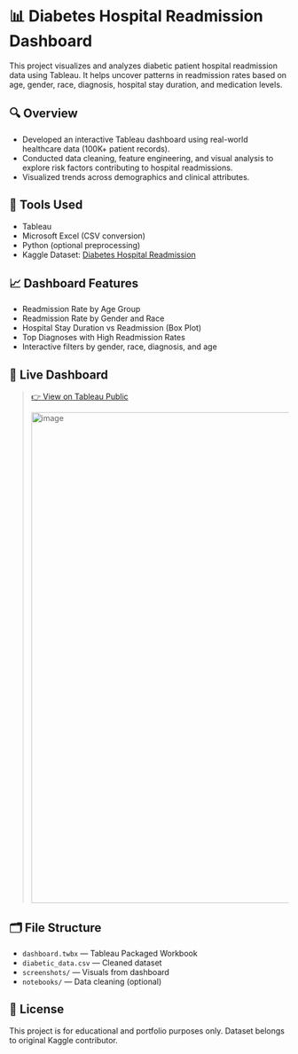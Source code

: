 # 📊 Diabetes Hospital Readmission Dashboard

This project visualizes and analyzes diabetic patient hospital readmission data using Tableau. It helps uncover patterns in readmission rates based on age, gender, race, diagnosis, hospital stay duration, and medication levels.

## 🔍 Overview
- Developed an interactive Tableau dashboard using real-world healthcare data (100K+ patient records).
- Conducted data cleaning, feature engineering, and visual analysis to explore risk factors contributing to hospital readmissions.
- Visualized trends across demographics and clinical attributes.

## 🧰 Tools Used
- Tableau
- Microsoft Excel (CSV conversion)
- Python (optional preprocessing)
- Kaggle Dataset: [Diabetes Hospital Readmission](https://www.kaggle.com/datasets/brandao/diabetes)

## 📈 Dashboard Features
- Readmission Rate by Age Group
- Readmission Rate by Gender and Race
- Hospital Stay Duration vs Readmission (Box Plot)
- Top Diagnoses with High Readmission Rates
- Interactive filters by gender, race, diagnosis, and age

## 🔗 Live Dashboard
> [👉 View on Tableau Public](https://public.tableau.com/views/DiabetesReadmissionAnalysis_17521887175300/Dashboard1?:language=en-US&:sid=&:redirect=auth&:display_count=n&:origin=viz_share_link)
>
> <img width="1551" height="886" alt="image" src="https://github.com/user-attachments/assets/a0e905a1-4a44-45af-a122-3b7c0aed7229" />


## 🗂️ File Structure
- `dashboard.twbx` — Tableau Packaged Workbook
- `diabetic_data.csv` — Cleaned dataset
- `screenshots/` — Visuals from dashboard
- `notebooks/` — Data cleaning (optional)

## 📄 License
This project is for educational and portfolio purposes only. Dataset belongs to original Kaggle contributor.


